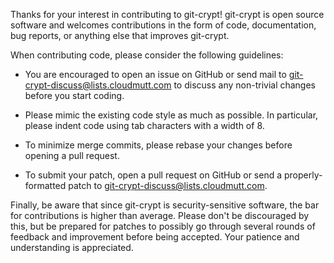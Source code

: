 Thanks for your interest in contributing to git-crypt!  git-crypt is
open source software and welcomes contributions in the form of code,
documentation, bug reports, or anything else that improves git-crypt.

When contributing code, please consider the following guidelines:

 * You are encouraged to open an issue on GitHub or send mail to
   git-crypt-discuss@lists.cloudmutt.com to discuss any non-trivial
   changes before you start coding.

 * Please mimic the existing code style as much as possible.  In
   particular, please indent code using tab characters with a width
   of 8.

 * To minimize merge commits, please rebase your changes before opening
   a pull request.

 * To submit your patch, open a pull request on GitHub or send a
   properly-formatted patch to git-crypt-discuss@lists.cloudmutt.com.

Finally, be aware that since git-crypt is security-sensitive software,
the bar for contributions is higher than average.  Please don't be
discouraged by this, but be prepared for patches to possibly go through
several rounds of feedback and improvement before being accepted.
Your patience and understanding is appreciated.
